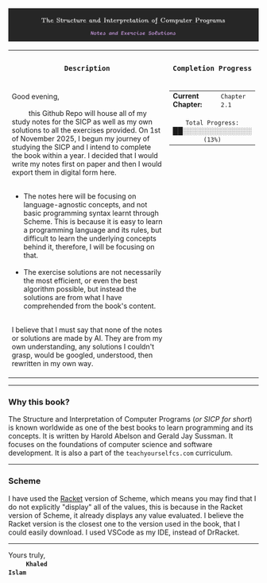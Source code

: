   <h2>
    <img src="https://github.com/khaledimadkour/SICP-notes-and-exercises/blob/main/media/image.png?raw=true" style="vertical-align:middle;"/>
  </h2>

<table>
  <!-- Header Row for Titles -->
  <tr>
    <td width="750px" align="center">
      <h3><code>Description</code></h3>
    </td>
    <td width="25%" align="center">
      <h3><code>Completion Progress</code></h3>
    </td>
  </tr>

  <!-- Content Row -->
  <tr>
    <td width="750px" style="vertical-align: top;">
       <br>
      Good evening, <br><br>
      &nbsp;&nbsp;&nbsp;&nbsp;&nbsp;&nbsp;&nbsp;&nbsp;&nbsp;this Github Repo will house all of my study notes for the SICP as well as my own solutions to all the exercises provided. On 1st of November 2025, I begun my journey of studying the SICP and I intend to complete the book within a year. I decided that I would write my notes first on paper and then I would export them in digital form here. <br><br>
      <ul>
        <li>The notes here will be focusing on language-agnostic concepts, and not basic programming syntax learnt through Scheme. This is because it is easy to learn a programming language and its rules, but difficult to learn the underlying concepts behind it, therefore, I will be focusing on that.</li><br>
        <li>The exercise solutions are not necessarily the most efficient, or even the best algorithm possible, but instead the solutions are from what I have comprehended from the book's content.</li><br>
      </ul>
      I believe that I must say that none of the notes or solutions are made by AI. They are from my own understanding, any solutions I couldn't grasp, would be googled, understood, then rewritten in my own way. <br><br>
    </td>
    <td width="25%" style="vertical-align: top;">
      <table align="center">
        <tr>
          <td><b>Current Chapter:</b></td>
          <td><code>Chapter 2.1</code></td>
        </tr>
        <tr><td colspan="2" style="height:8px;"></td></tr>
        <tr>
          <td colspan="2" style="text-align:center;">
            <code>Total Progress: </code>██░░░░░░░░░░░░░░<code> (13%)</code>
          </td>
        </tr>
      </table>
    </td>
  </tr>
</table>

---

### Why this book?

The Structure and Interpretation of Computer Programs (<i>or SICP for short</i>) is known worldwide as one of the best books to learn programming and its concepts. It is written by Harold Abelson and Gerald Jay Sussman. It focuses on the foundations of computer science and software development. It is also a part of the `teachyourselfcs.com` curriculum.

---

### Scheme

I have used the [Racket](https://racket-lang.org/) version of Scheme, which means you may find that I do not explicitly "display" all of the values, this is because in the Racket version of Scheme, it already displays any value evaluated. I believe the Racket version is the closest one to the version used in the book, that I could easily download. I used VSCode as my IDE, instead of DrRacket.

---
Yours truly, <br>
&nbsp;&nbsp;&nbsp;&nbsp;&nbsp;&nbsp;&nbsp;&nbsp;&nbsp;<code><strong>Khaled Islam</strong></code>

